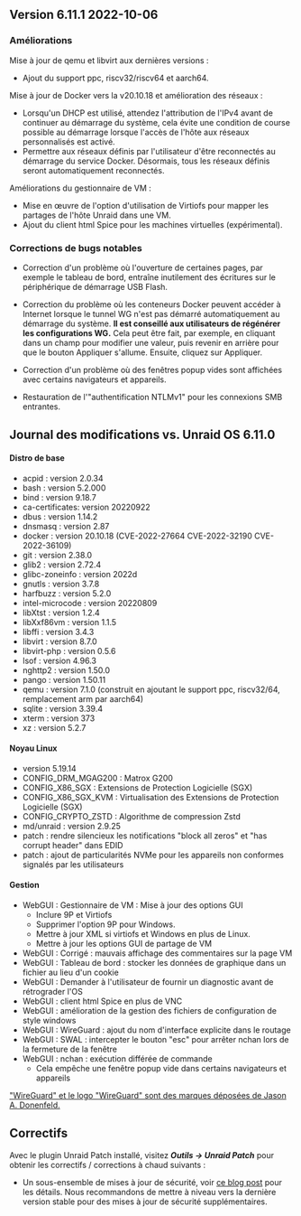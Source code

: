 ## Version 6.11.1 2022-10-06

### Améliorations

Mise à jour de qemu et libvirt aux dernières versions :

- Ajout du support ppc, riscv32/riscv64 et aarch64.

Mise à jour de Docker vers la v20.10.18 et amélioration des réseaux :

- Lorsqu'un DHCP est utilisé, attendez l'attribution de l'IPv4 avant de continuer au démarrage du système, cela évite une condition de course possible au démarrage lorsque l'accès de l'hôte aux réseaux personnalisés est activé.
- Permettre aux réseaux définis par l'utilisateur d'être reconnectés au démarrage du service Docker. Désormais, tous les réseaux définis seront automatiquement reconnectés.

Améliorations du gestionnaire de VM :

- Mise en œuvre de l'option d'utilisation de Virtiofs pour mapper les partages de l'hôte Unraid dans une VM.
- Ajout du client html Spice pour les machines virtuelles (expérimental).

### Corrections de bugs notables

- Correction d'un problème où l'ouverture de certaines pages, par exemple le tableau de bord, entraîne inutilement des écritures sur le périphérique de démarrage USB Flash.

- Correction du problème où les conteneurs Docker peuvent accéder à Internet lorsque le tunnel WG n'est pas démarré automatiquement au démarrage du système. **Il est conseillé aux utilisateurs de régénérer les configurations WG.** Cela peut être fait, par exemple, en cliquant dans un champ pour modifier une valeur, puis revenir en arrière pour que le bouton Appliquer s'allume. Ensuite, cliquez sur Appliquer.

- Correction d'un problème où des fenêtres popup vides sont affichées avec certains navigateurs et appareils.

- Restauration de l'"authentification NTLMv1" pour les connexions SMB entrantes.

## Journal des modifications vs. Unraid OS 6.11.0

#### Distro de base

- acpid : version 2.0.34
- bash : version 5.2.000
- bind : version 9.18.7
- ca-certificates: version 20220922
- dbus : version 1.14.2
- dnsmasq : version 2.87
- docker : version 20.10.18 (CVE-2022-27664 CVE-2022-32190 CVE-2022-36109)
- git : version 2.38.0
- glib2 : version 2.72.4
- glibc-zoneinfo : version 2022d
- gnutls : version 3.7.8
- harfbuzz : version 5.2.0
- intel-microcode : version 20220809
- libXtst : version 1.2.4
- libXxf86vm : version 1.1.5
- libffi : version 3.4.3
- libvirt : version 8.7.0
- libvirt-php : version 0.5.6
- lsof : version 4.96.3
- nghttp2 : version 1.50.0
- pango : version 1.50.11
- qemu : version 7.1.0 (construit en ajoutant le support ppc, riscv32/64, remplacement arm par aarch64)
- sqlite : version 3.39.4
- xterm : version 373
- xz : version 5.2.7

#### Noyau Linux

- version 5.19.14
- CONFIG\_DRM\_MGAG200 : Matrox G200
- CONFIG\_X86\_SGX : Extensions de Protection Logicielle (SGX)
- CONFIG\_X86\_SGX\_KVM : Virtualisation des Extensions de Protection Logicielle (SGX)
- CONFIG\_CRYPTO\_ZSTD : Algorithme de compression Zstd
- md/unraid : version 2.9.25
- patch : rendre silencieux les notifications "block all zeros" et "has corrupt header" dans EDID
- patch : ajout de particularités NVMe pour les appareils non conformes signalés par les utilisateurs

#### Gestion

- WebGUI : Gestionnaire de VM : Mise à jour des options GUI
  - Inclure 9P et Virtiofs
  - Supprimer l'option 9P pour Windows.
  - Mettre à jour XML si virtiofs et Windows en plus de Linux.
  - Mettre à jour les options GUI de partage de VM
- WebGUI : Corrigé : mauvais affichage des commentaires sur la page VM
- WebGUI : Tableau de bord : stocker les données de graphique dans un fichier au lieu d'un cookie
- WebGUI : Demander à l'utilisateur de fournir un diagnostic avant de rétrograder l'OS
- WebGUI : client html Spice en plus de VNC
- WebGUI : amélioration de la gestion des fichiers de configuration de style windows
- WebGUI : WireGuard : ajout du nom d'interface explicite dans le routage
- WebGUI : SWAL : intercepter le bouton "esc" pour arrêter nchan lors de la fermeture de la fenêtre
- WebGUI : nchan : exécution différée de commande
  - Cela empêche une fenêtre popup vide dans certains navigateurs et appareils

["WireGuard" et le logo "WireGuard" sont des marques déposées de Jason A. Donenfeld.](https://www.wireguard.com/)

## Correctifs

Avec le plugin Unraid Patch installé, visitez ***Outils → Unraid Patch*** pour obtenir les correctifs / corrections à chaud suivants :

- Un sous-ensemble de mises à jour de sécurité, voir [ce blog post](https://unraid.net/blog/cvd) pour les détails. Nous recommandons de mettre à niveau vers la dernière version stable pour des mises à jour de sécurité supplémentaires.
